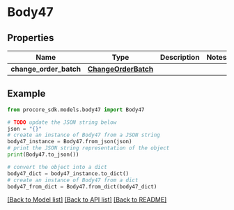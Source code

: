 # Body47


## Properties

Name | Type | Description | Notes
------------ | ------------- | ------------- | -------------
**change_order_batch** | [**ChangeOrderBatch**](ChangeOrderBatch.md) |  | 

## Example

```python
from procore_sdk.models.body47 import Body47

# TODO update the JSON string below
json = "{}"
# create an instance of Body47 from a JSON string
body47_instance = Body47.from_json(json)
# print the JSON string representation of the object
print(Body47.to_json())

# convert the object into a dict
body47_dict = body47_instance.to_dict()
# create an instance of Body47 from a dict
body47_from_dict = Body47.from_dict(body47_dict)
```
[[Back to Model list]](../README.md#documentation-for-models) [[Back to API list]](../README.md#documentation-for-api-endpoints) [[Back to README]](../README.md)


